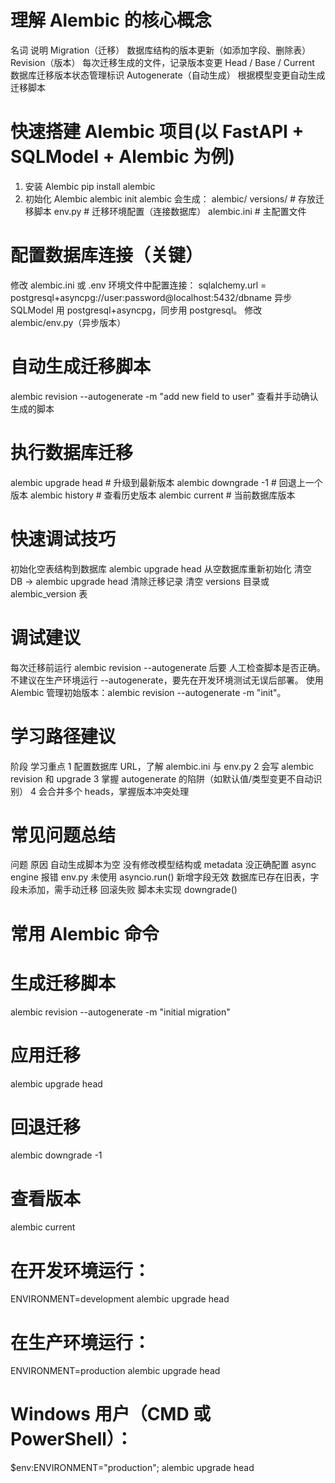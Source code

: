 # 理解 Alembic 的核心概念
名词	说明
Migration（迁移）	数据库结构的版本更新（如添加字段、删除表）
Revision（版本）	每次迁移生成的文件，记录版本变更
Head / Base / Current	数据库迁移版本状态管理标识
Autogenerate（自动生成）	根据模型变更自动生成迁移脚本
# 快速搭建 Alembic 项目(以 FastAPI + SQLModel + Alembic 为例)
1. 安装 Alembic
   pip install alembic
2. 初始化 Alembic
   alembic init alembic
会生成：
  alembic/
    versions/         # 存放迁移脚本
    env.py            # 迁移环境配置（连接数据库）
  alembic.ini         # 主配置文件
# 配置数据库连接（关键）
修改 alembic.ini 或 .env 环境文件中配置连接：
  sqlalchemy.url = postgresql+asyncpg://user:password@localhost:5432/dbname
  异步 SQLModel 用 postgresql+asyncpg，同步用 postgresql。
修改 alembic/env.py（异步版本）
# 自动生成迁移脚本
  alembic revision --autogenerate -m "add new field to user"
查看并手动确认生成的脚本
# 执行数据库迁移
alembic upgrade head   # 升级到最新版本
alembic downgrade -1   # 回退上一个版本
alembic history        # 查看历史版本
alembic current        # 当前数据库版本
# 快速调试技巧
初始化空表结构到数据库	alembic upgrade head
从空数据库重新初始化	清空 DB → alembic upgrade head
清除迁移记录	清空 versions 目录或 alembic_version 表
# 调试建议
每次迁移前运行 alembic revision --autogenerate 后要 人工检查脚本是否正确。
不建议在生产环境运行 --autogenerate，要先在开发环境测试无误后部署。
使用 Alembic 管理初始版本：alembic revision --autogenerate -m "init"。
# 学习路径建议
阶段	学习重点
1	配置数据库 URL，了解 alembic.ini 与 env.py
2	会写 alembic revision 和 upgrade
3	掌握 autogenerate 的陷阱（如默认值/类型变更不自动识别）
4	会合并多个 heads，掌握版本冲突处理
# 常见问题总结
问题	原因
自动生成脚本为空	没有修改模型结构或 metadata 没正确配置
async engine 报错	env.py 未使用 asyncio.run()
新增字段无效	数据库已存在旧表，字段未添加，需手动迁移
回滚失败	脚本未实现 downgrade()
# 常用 Alembic 命令
# 生成迁移脚本
alembic revision --autogenerate -m "initial migration"
# 应用迁移
alembic upgrade head
# 回退迁移
alembic downgrade -1
# 查看版本
alembic current
# 在开发环境运行：
ENVIRONMENT=development alembic upgrade head
# 在生产环境运行：
ENVIRONMENT=production alembic upgrade head
# Windows 用户（CMD 或 PowerShell）：
$env:ENVIRONMENT="production"; alembic upgrade head
